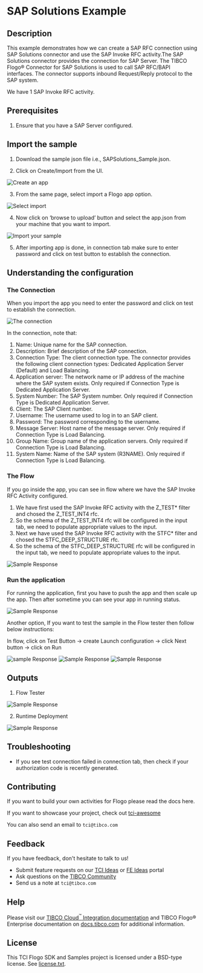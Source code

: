 # SAP Solutions Example


## Description

This example demonstrates how we can create a SAP RFC connection using SAP Solutions connector and use the SAP Invoke RFC activity.The SAP Solutions connector provides the connection for SAP Server. The TIBCO Flogo® Connector for SAP Solutions is used to call SAP RFC/BAPI interfaces. The connector supports inbound Request/Reply protocol to the SAP system.

We have 1 SAP Invoke RFC activity.

## Prerequisites

1. Ensure that you have a SAP Server configured.

## Import the sample

1. Download the sample json file i.e., SAPSolutions_Sample.json.

2. Click on Create/Import from the UI.

![Create an app](../../../import-screenshots/sapsolutions_screenshot/1.png)

3. From the same page, select import a Flogo app option.

![Select import](../../../import-screenshots/sapsolutions_screenshot/2.png)

4. Now click on ‘browse to upload’ button and select the app.json from your machine that you want to import.

![Import your sample](../../../import-screenshots/sapsolutions_screenshot/3.png)

5. After importing app is done, in connection tab make sure to enter password and click on test button to establish the connection.

## Understanding the configuration

### The Connection

When you import the app you need to enter the password and click on test to establish the connection.

![The connection](../../../import-screenshots/sapsolutions_screenshot/4.png)

In the connection, note that: 
1. Name: Unique name for the SAP connection.
2. Description: Brief description of the SAP connection.
3. Connection Type: The client connection type. The connector provides the following client connection types: Dedicated Application Server (Default) and Load Balancing.
4. Application server: The network name or IP address of the machine where the SAP system exists. Only required if Connection Type is Dedicated Application Server.
5. System Number: The SAP System number. Only required if Connection Type is Dedicated Application Server.
6. Client: The SAP Client number.
7. Username: The username used to log in to an SAP client.
8. Password: The password corresponding to the username.
9. Message Server: Host name of the message server. Only required if Connection Type is Load Balancing.
10. Group Name: Group name of the application servers. Only required if Connection Type is Load Balancing.
11. System Name: Name of the SAP system (R3NAME). Only required if Connection Type is Load Balancing.

### The Flow

If you go inside the app, you can see in flow where we have the SAP Invoke RFC Activity configured. 
1. We have first used the SAP Invoke RFC activity with the Z_TEST* filter and chosed the Z_TEST_INT4 rfc.
2. So the schema of the Z_TEST_INT4 rfc will be configured in the input tab, we need to populate appropriate values to the input.
3. Next we have used the SAP Invoke RFC activity with the STFC* filter and chosed the STFC_DEEP_STRUCTURE rfc.
2. So the schema of the STFC_DEEP_STRUCTURE rfc will be configured in the input tab, we need to populate appropriate values to the input.


![Sample Response](../../../import-screenshots/sapsolutions_screenshot/5.png)

### Run the application
For running the application, first you have to push the app and then scale up the app.
Then after sometime you can see your app in running status.

![Sample Response](../../../import-screenshots/sapsolutions_screenshot/6.png)

Another option, If you want to test the sample in the Flow tester then follow below instructions:
 
In flow, click on Test Button -> create Launch configuration -> click Next button -> click on Run

![sample Response](../../../import-screenshots/sapsolutions_screenshot/7.png)
![Sample Response](../../../import-screenshots/sapsolutions_screenshot/8.png)
![Sample Response](../../../import-screenshots/sapsolutions_screenshot/9.png)

## Outputs

1. Flow Tester

![Sample Response](../../../import-screenshots/sapsolutions_screenshot/10.png)

2. Runtime Deployment

![Sample Response](../../../import-screenshots/sapsolutions_screenshot/11.png)


## Troubleshooting

* If you see test connection failed in connection tab, then check if your authorization code is recently generated.

## Contributing
If you want to build your own activities for Flogo please read the docs here.

If you want to showcase your project, check out [tci-awesome](https://github.com/TIBCOSoftware/tci-awesome)

You can also send an email to `tci@tibco.com`

## Feedback
If you have feedback, don't hesitate to talk to us!

* Submit feature requests on our [TCI Ideas](https://ideas.tibco.com/?project=TCI) or [FE Ideas](https://ideas.tibco.com/?project=FE) portal
* Ask questions on the [TIBCO Community](https://community.tibco.com/answers/product/344006)
* Send us a note at `tci@tibco.com`

## Help
Please visit our [TIBCO Cloud<sup>&trade;</sup> Integration documentation](https://integration.cloud.tibco.com/docs/) and TIBCO Flogo® Enterprise documentation on [docs.tibco.com](https://docs.tibco.com/) for additional information.

## License
This TCI Flogo SDK and Samples project is licensed under a BSD-type license. See [license.txt](license.txt).

